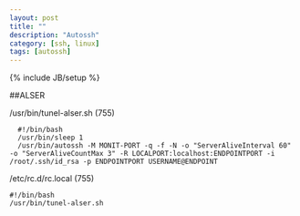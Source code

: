 ```yaml
---
layout: post
title: ""
description: "Autossh"
category: [ssh, linux]
tags: [autossh]
---
```

{% include JB/setup %}

##ALSER

/usr/bin/tunel-alser.sh   (755)

      #!/bin/bash
      /usr/bin/sleep 1      
      /usr/bin/autossh -M MONIT-PORT -q -f -N -o "ServerAliveInterval 60" -o "ServerAliveCountMax 3" -R LOCALPORT:localhost:ENDPOINTPORT -i /root/.ssh/id_rsa -p ENDPOINTPORT USERNAME@ENDPOINT

/etc/rc.d/rc.local     (755)      

    #!/bin/bash      
    /usr/bin/tunel-alser.sh

